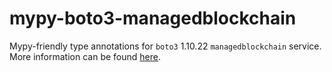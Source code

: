 # mypy-boto3-managedblockchain

Mypy-friendly type annotations for `boto3` 1.10.22 `managedblockchain` service.
More information can be found [here](https://github.com/vemel/mypy_boto3).
